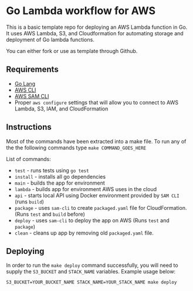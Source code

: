 # Go Lambda workflow for AWS

This is a basic template repo for deploying an AWS Lambda function in Go. It uses AWS Lambda, S3, and Cloudformation for automating storage and deployment of Go lambda functions.

You can either fork or use as template through Github.   

## Requirements

- [Go Lang](https://golang.org/doc/install)
- [AWS CLI](https://docs.aws.amazon.com/cli/latest/userguide/cli-chap-welcome.html)
- [AWS SAM CLI](https://docs.aws.amazon.com/serverless-application-model/latest/developerguide/serverless-sam-cli-install.html)
- Proper `aws configure` settings that will allow you to connect to AWS Lambda, S3, IAM, and CloudFormation  

## Instructions

Most of the commands have been extracted into a make file. To run any of the the following commands type `make COMMAND_GOES_HERE`

List of commands:

- `test` - runs tests using `go test`
- `install` - installs all go dependencies
- `main` - builds the app for environment
- `lambda` - builds app for environment AWS uses in the cloud
- `api` - starts local API using Docker environment provided by `SAM CLI` (runs `build`)
- `package` - uses `sam-cli` to create `packaged.yaml` file for CloudFormation. (Runs `test` and `build` before)
- `deploy` -  uses `sam-cli` to deploy the app on AWS (Runs `test` and `package`)
- `clean` -  cleans up app by removing old `packaged.yaml` file.

## Deploying

In order to run the `make deploy` command successfully, you will need to supply the `S3_BUCKET` and `STACK_NAME` variables. Example usage below:

`S3_BUCKET=YOUR_BUCKET_NAME STACK_NAME=YOUR_STACK_NAME make deploy`
